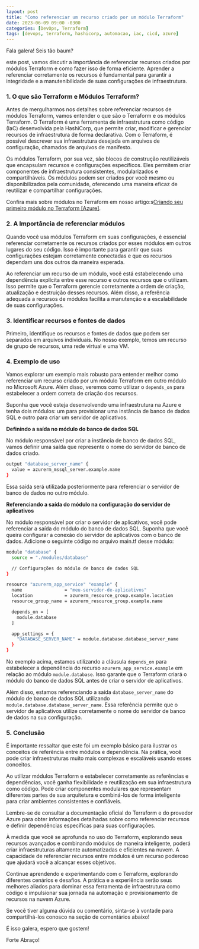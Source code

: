 ```yaml
---
layout: post
title: "Como referenciar um recurso criado por um módulo Terraform"
date: 2023-06-09 09:00 -0300
categories: [DevOps, Terraform]
tags: [devops, terraform, hashicorp, automacao, iac, cicd, azure]
---
```


Fala galera! Seis tão baum?

este post, vamos discutir a importância de referenciar recursos criados por módulos Terraform e como fazer isso de forma eficiente. Aprender a referenciar corretamente os recursos é fundamental para garantir a integridade e a manutenibilidade de suas configurações de infraestrutura.

### **1. O que são Terraform e Módulos Terraform?**

Antes de mergulharmos nos detalhes sobre referenciar recursos de módulos Terraform, vamos entender o que são o Terraform e os módulos Terraform. O Terraform é uma ferramenta de infraestrutura como código (IaC) desenvolvida pela HashiCorp, que permite criar, modificar e gerenciar recursos de infraestrutura de forma declarativa. Com o Terraform, é possível descrever sua infraestrutura desejada em arquivos de configuração, chamados de arquivos de manifesto.

Os módulos Terraform, por sua vez, são blocos de construção reutilizáveis que encapsulam recursos e configurações específicos. Eles permitem criar componentes de infraestrutura consistentes, modularizados e compartilháveis. Os módulos podem ser criados por você mesmo ou disponibilizados pela comunidade, oferecendo uma maneira eficaz de reutilizar e compartilhar configurações.

Confira mais sobre módulos no Terraform em nosso artigo:s<a href="https://unicast.com.br/posts/criando-seu-primeiro-modulo-no-terraform-azure/" target="_blank">Criando seu primeiro módulo no Terraform [Azure]</a>.

### **2. A Importância de referenciar módulos**

Quando você usa módulos Terraform em suas configurações, é essencial referenciar corretamente os recursos criados por esses módulos em outros lugares do seu código. Isso é importante para garantir que suas configurações estejam corretamente conectadas e que os recursos dependam uns dos outros da maneira esperada.

Ao referenciar um recurso de um módulo, você está estabelecendo uma dependência explícita entre esse recurso e outros recursos que o utilizam. Isso permite que o Terraform gerencie corretamente a ordem de criação, atualização e destruição desses recursos. Além disso, a referência adequada a recursos de módulos facilita a manutenção e a escalabilidade de suas configurações.

### **3. Identificar recursos e fontes de dados**

Primeiro, identifique os recursos e fontes de dados que podem ser separados em arquivos individuais. No nosso exemplo, temos um recurso de grupo de recursos, uma rede virtual e uma VM.

### **4. Exemplo de uso**

Vamos explorar um exemplo mais robusto para entender melhor como referenciar um recurso criado por um módulo Terraform em outro módulo no Microsoft Azure. Além disso, veremos como utilizar o `depends_on` para estabelecer a ordem correta de criação dos recursos.

Suponha que você esteja desenvolvendo uma infraestrutura na Azure e tenha dois módulos: um para provisionar uma instância de banco de dados SQL e outro para criar um servidor de aplicativos.

**Definindo a saída no módulo do banco de dados SQL**

No módulo responsável por criar a instância de banco de dados SQL, vamos definir uma saída que represente o nome do servidor de banco de dados criado. 

````bash
output "database_server_name" {
  value = azurerm_mssql_server.example.name
}
````

Essa saída será utilizada posteriormente para referenciar o servidor de banco de dados no outro módulo.

**Referenciando a saída do módulo na configuração do servidor de aplicativos**

No módulo responsável por criar o servidor de aplicativos, você pode referenciar a saída do módulo do banco de dados SQL. Suponha que você queira configurar a conexão do servidor de aplicativos com o banco de dados. Adicione o seguinte código no arquivo main.tf desse módulo:

````bash
module "database" {
  source = "./modules/database"

  // Configurações do módulo de banco de dados SQL
}

resource "azurerm_app_service" "example" {
  name                = "meu-servidor-de-aplicativos"
  location            = azurerm_resource_group.example.location
  resource_group_name = azurerm_resource_group.example.name

  depends_on = [
    module.database
  ]

  app_settings = {
    "DATABASE_SERVER_NAME" = module.database.database_server_name
  }
}
````

No exemplo acima, estamos utilizando a cláusula `depends_on` para estabelecer a dependência do recurso `azurerm_app_service.example` em relação ao módulo `module.database`. Isso garante que o Terraform criará o módulo do banco de dados SQL antes de criar o servidor de aplicativos.

Além disso, estamos referenciando a saída `database_server_name` do módulo de banco de dados SQL utilizando `module.database.database_server_name`. Essa referência permite que o servidor de aplicativos utilize corretamente o nome do servidor de banco de dados na sua configuração.

### **5. Conclusão**

É importante ressaltar que este foi um exemplo básico para ilustrar os conceitos de referência entre módulos e dependência. Na prática, você pode criar infraestruturas muito mais complexas e escaláveis usando esses conceitos.

Ao utilizar módulos Terraform e estabelecer corretamente as referências e dependências, você ganha flexibilidade e reutilização em sua infraestrutura como código. Pode criar componentes modulares que representam diferentes partes de sua arquitetura e combiná-los de forma inteligente para criar ambientes consistentes e confiáveis.

Lembre-se de consultar a documentação oficial do Terraform e do provedor Azure para obter informações detalhadas sobre como referenciar recursos e definir dependências específicas para suas configurações.

À medida que você se aprofunda no uso do Terraform, explorando seus recursos avançados e combinando módulos de maneira inteligente, poderá criar infraestruturas altamente automatizadas e eficientes na nuvem. A capacidade de referenciar recursos entre módulos é um recurso poderoso que ajudará você a alcançar esses objetivos.

Continue aprendendo e experimentando com o Terraform, explorando diferentes cenários e desafios. A prática e a experiência serão seus melhores aliados para dominar essa ferramenta de infraestrutura como código e impulsionar sua jornada na automação e provisionamento de recursos na nuvem Azure.

Se você tiver alguma dúvida ou comentário, sinta-se à vontade para compartilhá-los conosco na seção de comentários abaixo!

É isso galera, espero que gostem!

Forte Abraço!

